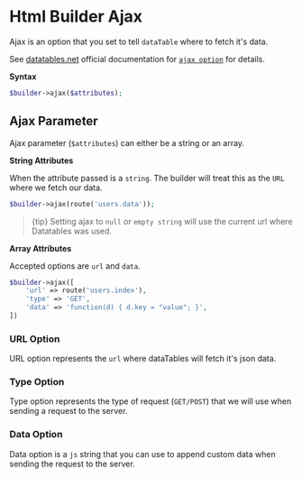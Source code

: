 # Html Builder Ajax

Ajax is an option that you set to tell `dataTable` where to fetch it's data.

See [datatables.net](https://datatables.net/) official documentation for [`ajax option`](https://datatables.net/reference/option/ajax) for details.

**Syntax**
```php
$builder->ajax($attributes);
```

## Ajax Parameter
Ajax parameter (`$attributes`) can either be a string or an array.

**String Attributes**

When the attribute passed is a `string`. The builder will treat this as the `URL` where we fetch our data.

```php
$builder->ajax(route('users.data'));
```

> {tip} Setting ajax to `null` or `empty string` will use the current url where Datatables was used.

**Array Attributes**

Accepted options are `url` and `data`.

```php
$builder->ajax([
	'url' => route('users.index'),
	'type' => 'GET',
	'data' => 'function(d) { d.key = "value"; }',
])
```

### URL Option
URL option represents the `url` where dataTables will fetch it's json data.

### Type Option
Type option represents the type of request (`GET/POST`)  that we will use when sending a request to the server.

### Data Option
Data option is a `js` string that you can use to append custom data when sending the request to the server.

